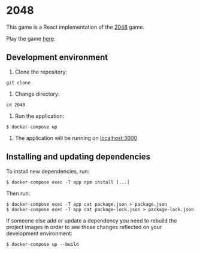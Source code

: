 # 2048

This game is a React implementation of the [2048](<https://en.wikipedia.org/wiki/2048_(video_game)>) game.

Play the game [here](#).

## Development environment

1. Clone the repository:

```
git clone
```

1. Change directory:

```
cd 2048
```

1. Run the application:

```
$ docker-compose up
```

1. The application will be running on [localhost:3000]()

## Installing and updating dependencies

To install new dependencies, run:

```
$ docker-compose exec -T app npm install [...]
```

Then run:

```
$ docker-compose exec -T app cat package.json > package.json
$ docker-compose exec -T app cat package-lock.json > package-lock.json
```

If someone else add or update a dependency you need to rebuild the project images in order to see those changes reflected on your development environment:

```
$ docker-compose up --build
```
